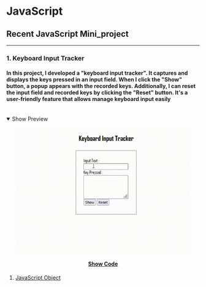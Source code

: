 # JavaScript
## Recent JavaScript Mini_project 
---
### 1. __Keyboard Input Tracker__
#### In this project, I developed a "keyboard input tracker". It captures and displays the keys pressed in an input field. When I click the "__Show__" button, a __popup__ appears with the recorded keys. Additionally, I can reset the input field and recorded keys by clicking the "__Reset__" button. It's a user-friendly feature that allows manage keyboard input easily <br><br>
     
<details open>
<summary>Show Preview</summary><br>

<img align="center" style="display: block;margin: 0 auto;" src='JavaScripts/practice/JS-Event_keydown/KEYBOARD_TRACKER.gif' width="450"/>
</details>  
    
<div style="text-align: center;">
  <h4>
    <a href="https://github.com/dizas9/Full_Stack_webDev/tree/main/JavaScripts/practice/JS-Event_keydown" style="display: inline-block;">Show Code</a>
  </h4>
</div>




1. [JavaScript Object](https://github.com/dizas9/Full_Stack_webDev/blob/main/JavaScripts/Js_object.md)

